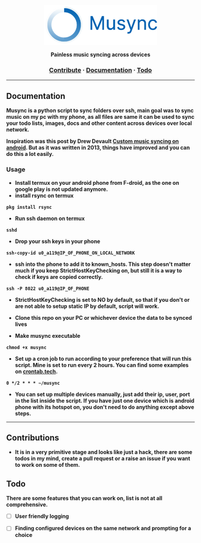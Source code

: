 <p align="center">
<img src="assets/musyncrender.png" width="60%">
</p>
<p align="center">
<strong>Painless music syncing across devices</p>
<h3 align="center">
<a href="#contributions">Contribute</a>
<span> · </span>
<a href="#documentation">Documentation</a>
<span>  · </span>
<a href="#todo">Todo</a>
</h3>

---

## Documentation

Musync is a python script to sync folders over ssh, main goal was to sync music on my pc with my phone, as all files are same it can be used to sync your todo lists, images, docs and other content across devices over local network.

Inspiration was this post by Drew Devault [Custom music syncing on android](https://drewdevault.com/2013/08/24/Music-syncing-on-Android.html). But as it was written in 2013, things have improved and you can do this a lot easily.

### Usage
- Install termux on your android phone from F-droid, as the one on google play is not updated anymore.
- install rsync on termux
```
pkg install rsync
```

- Run ssh daemon on termux
```
sshd
```
- Drop your ssh keys in your phone
```
ssh-copy-id u0_a119@IP_OF_PHONE_ON_LOCAL_NETWORK
```
- ssh into the phone to add it to known_hosts. This step doesn't matter much if you keep StrictHostKeyChecking on, but still it is a way to check if keys are copied correctly.
```
ssh -P 8022 u0_a119@IP_OF_PHONE
```

- StrictHostKeyChecking is set to NO by default, so that if you don't or are not able to setup static IP by default, script will work.

- Clone this repo on your PC or whichever device the data to be synced lives

- Make musync executable
```
chmod +x musync
```

- Set up a cron job to run according to your preference that will run this script. Mine is set to run every 2 hours. You can find some examples on [crontab.tech](https://crontab.tech/examples).
```
0 */2 * * * ~/musync
```

- You can set up multiple devices manually, just add their ip, user, port in the list inside the script. If you have just one device which is android phone with its hotspot on, you don't need to do anything except above steps.





---

## Contributions

- It is in a very primitive stage and looks like just a hack, there are some todos in my mind, create a pull request or a raise an issue if you want to work on some of them.


## Todo

There are some features that you can work on, list is not at all comprehensive.
- [ ] User friendly logging
- [ ] Finding configured devices on the same network and prompting for a choice



 

